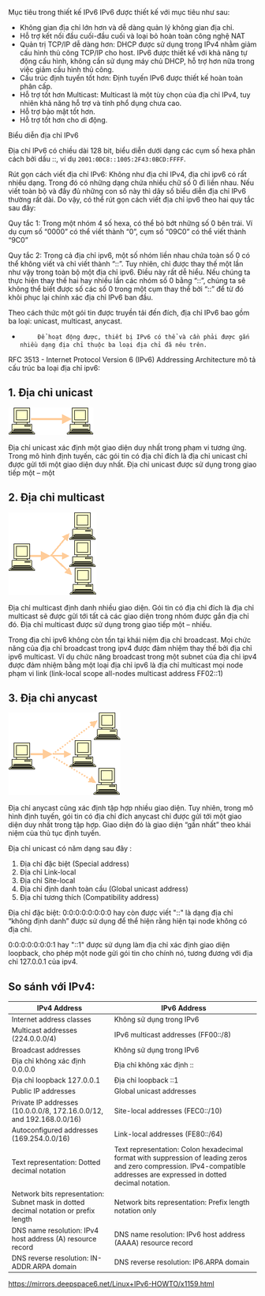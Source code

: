 


Mục tiêu trong thiết kế IPv6
IPv6 được thiết kế với mục tiêu như sau:
- Không gian địa chỉ lớn hơn và dễ dàng quản lý không gian địa chỉ.
- Hỗ trợ kết nối đầu cuối-đầu cuối và loại bỏ hoàn toàn công nghệ NAT
- Quản trị TCP/IP dễ dàng hơn: DHCP được sử dụng trong IPv4 nhằm giảm cấu hình thủ công TCP/IP cho host. IPv6 được thiết kế với khả năng tự động cấu hình, không cần sử dụng máy chủ DHCP, hỗ trợ hơn nữa trong việc giảm cấu hình thủ công.
- Cấu trúc định tuyến tốt hơn: Định tuyến IPv6 được thiết kế hoàn toàn phân cấp.
- Hỗ trợ tốt hơn Multicast: Multicast là một tùy chọn của địa chỉ IPv4, tuy nhiên khả năng hỗ trợ và tính phổ dụng chưa cao.
- Hỗ trợ bảo mật tốt hơn.
- Hỗ trợ tốt hơn cho di động.
	
Biểu diễn địa chỉ IPv6

Địa chỉ IPv6 có chiều dài 128 bit, biểu diễn dưới dạng các cụm số hexa phân cách bởi dấu ::, ví dụ `2001:0DC8::1005:2F43:0BCD:FFFF`. 

Rút gọn cách viết địa chỉ IPv6:
Không như địa chỉ IPv4, địa chỉ ipv6 có rất nhiều dạng. Trong đó có những dạng chứa nhiều chữ số 0 đi liền nhau. Nếu viết toàn bộ và đầy đủ những con số này thì dãy số biểu diễn địa chỉ IPv6 thường rất dài. Do vậy, có thể rút gọn cách viết địa chỉ ipv6 theo hai quy tắc sau đây:

Quy tắc 1: Trong một nhóm 4 số hexa, có thể bỏ bớt những số 0 bên trái. Ví dụ cụm số “0000” có thể viết thành “0”, cụm số “09C0” có thể viết thành “9C0”

Quy tắc 2: Trong cả địa chỉ ipv6, một số nhóm liền nhau chứa toàn số 0 có thể không viết và chỉ viết thành “::”. Tuy nhiên, chỉ được thay thế một lần như vậy trong toàn bộ một địa chỉ ipv6. Điều này rất dễ hiểu. Nếu chúng ta thực hiện thay thế hai hay nhiều lần các nhóm số 0 bằng “::”, chúng ta sẽ không thể biết được số các số 0 trong một cụm thay thể bởi “::” để từ đó khôi phục lại chính xác địa chỉ IPv6 ban đầu.


Theo cách thức một gói tin được truyền tải đến đích, địa chỉ IPv6 bao gồm ba loại: unicast, multicast, anycast. 

-          Để hoạt động được, thiết bị IPv6 có thể và cần phải được gắn nhiều dạng địa chỉ thuộc ba loại địa chỉ đã nêu trên.

RFC 3513 - Internet Protocol Version 6 (IPv6) Addressing Architecture mô tả cấu trúc ba loại địa chỉ ipv6:

## 1. Địa chỉ unicast

![](images/image001.gif)

Địa chỉ unicast xác định một giao diện duy nhất trong phạm vi tương ứng. Trong mô hình định tuyến, các gói tin có địa chỉ đích là địa chỉ unicast chỉ được gửi tới một giao diện duy nhất.  Địa chỉ unicast được sử dụng trong giao tiếp một – một

## 2. Địa chỉ multicast

![](images/image002.gif)

Địa chỉ multicast định danh nhiều giao diện. Gói tin có địa chỉ đích là địa chỉ multicast sẽ được gửi tới tất cả các giao diện trong nhóm được gắn địa chỉ đó. Địa chỉ multicast được sử dụng trong giao tiếp một – nhiều.

Trong địa chỉ ipv6 không còn tồn tại khái niệm địa chỉ broadcast. Mọi chức năng của địa chỉ broadcast trong ipv4 được đảm nhiệm thay thế bởi địa chỉ ipv6 multicast. Ví dụ chức năng broadcast trong một subnet của địa chỉ ipv4 được đảm nhiệm bằng một loại địa chỉ ipv6 là địa chỉ multicast mọi node phạm vi link (link-local scope all-nodes multicast address FF02::1)

## 3. Địa chỉ anycast

![](images/image005.gif)

Địa chỉ anycast cũng xác định tập hợp nhiều giao diện. Tuy nhiên, trong mô hình định tuyến, gói tin có địa chỉ đích anycast chỉ được gửi tới một giao diện duy nhất trong tập hợp. Giao diện đó là giao diện “gần nhất” theo khái niệm của thủ tục định tuyến.

Địa chỉ unicast có năm dạng sau đây :

1) Địa chỉ đặc biệt (Special address)
2) Địa chỉ Link-local
3) Địa chỉ Site-local
4) Địa chỉ định danh toàn cầu (Global unicast address)
5) Địa chỉ tương thích (Compatibility address)

Địa chỉ đặc biệt:
0:0:0:0:0:0:0:0 hay còn được viết "::" là dạng địa chỉ “không định danh” được sử dụng để thể hiện rằng hiện tại node không có địa chỉ.

0:0:0:0:0:0:0:1 hay "::1" được sử dụng làm địa chỉ xác định giao diện loopback, cho phép một node gửi gói tin cho chính nó, tương đương với địa chỉ 127.0.0.1 của ipv4.











## So sánh với IPv4:
|IPv4 Address|	IPv6 Address|
|---|---|
|Internet address classes|Không sử dụng trong IPv6|
|Multicast addresses (224.0.0.0/4)|	IPv6 multicast addresses (FF00::/8)|
|Broadcast addresses	|Không sử dụng trong IPv6|
|Địa chỉ không xác định 0.0.0.0	|Địa chỉ không xác định ::|
|Địa chỉ loopback  127.0.0.1|	Địa chỉ loopback ::1|
|Public IP addresses	|Global unicast addresses|
|Private IP addresses (10.0.0.0/8, 172.16.0.0/12, and 192.168.0.0/16)	|Site-local addresses (FEC0::/10)|
|Autoconfigured addresses (169.254.0.0/16)|	Link-local addresses (FE80::/64)|
|Text representation: Dotted decimal notation|	Text representation: Colon hexadecimal format with suppression of leading zeros and zero compression. IPv4-compatible addresses are expressed in dotted decimal notation.|
|Network bits representation: Subnet mask in dotted decimal notation or prefix length	|Network bits representation: Prefix length notation only
|DNS name resolution: IPv4 host address (A) resource record	|DNS name resolution: IPv6 host address (AAAA) resource record|
|DNS reverse resolution: IN-ADDR.ARPA domain|	DNS reverse resolution: IP6.ARPA domain|


https://mirrors.deepspace6.net/Linux+IPv6-HOWTO/x1159.html